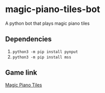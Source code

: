 # magic-piano-tiles-bot

A python bot that plays magic piano tiles

## Dependencies

1. `python3 -m pip install pynput`
2. `python3 -m pip install mss`

## Game link

[Magic Piano Tiles](https://www.crazygames.com/game/magic-piano-tiles)
